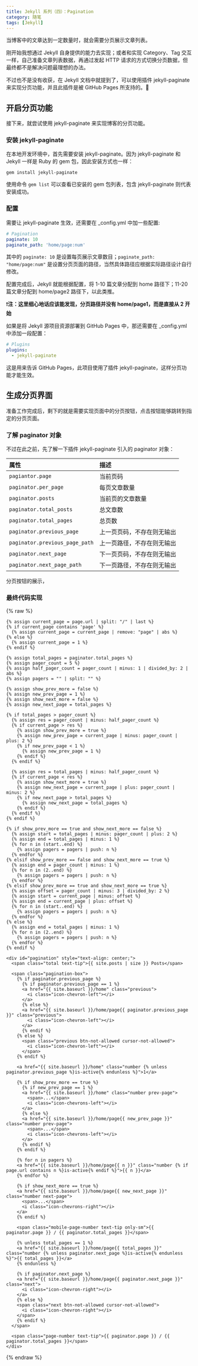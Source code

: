 ```yaml
---
title: Jekyll 系列（四）：Pagination
category: 随笔
tags: [Jekyll]
---
```


当博客中的文章达到一定数量时，就会需要分页展示文章列表。

刚开始我想通过 Jekyll 自身提供的能力去实现；或者和实现 Category、Tag 交互一样，自己准备文章列表数据，再通过发起 HTTP 请求的方式切换分页数据，但最终都不是解决问题最理想的办法。

不过也不是没有收获，在 Jekyll 文档中就提到了，可以使用插件 jekyll-paginate 来实现分页功能，并且此插件是被 GitHub Pages 所支持的。🚀

## 开启分页功能

接下来，就尝试使用 jekyll-paginate 来实现博客的分页功能。

### 安装 jekyll-paginate

在本地开发环境中，首先需要安装 jekyll-paginate。因为 jekyll-paginate 和 Jekyll 一样是 Ruby 的 gem 包，因此安装方式也一样：

`gem install jekyll-paginate`

使用命令 `gem list` 可以查看已安装的 gem 包列表，包含 jekyll-paginate 则代表安装成功。

### 配置

需要让 jekyll-paginate 生效，还需要在 _config.yml 中加一些配置:

```yaml
# Pagination
paginate: 10
paginate_path: 'home/page:num'
```

其中的 `paginate: 10` 是设置每页展示文章数目；`paginate_path: "home/page:num"` 是设置分页页面的路径，当然具体路径应根据实际路径设计自行修改。

配置完成后，Jekyll 就能根据配置，将 1-10 篇文章分配到 home 路径下；11-20 篇文章分配到 home/page2 路径下，以此类推。

❗**注：这里细心地话应该能发现，分页路径并没有 home/page1，而是直接从 2 开始**

如果是将 Jekyll 源项目资源部署到 GitHub Pages 中，那还需要在 _config.yml 中添加一段配置：

```yaml
# Plugins
plugins:
  - jekyll-paginate
```

这是用来告诉 GitHub Pages，此项目使用了插件 jekyll-paginate，这样分页功能才能生效。

## 生成分页界面

准备工作完成后，剩下的就是需要实现页面中的分页按钮，点击按钮能够跳转到指定的分页页面。

### 了解 paginator 对象

不过在此之前，先了解一下插件 jekyll-paginate 引入的 paginator 对象：

| 属性                           | 描述                       |
| :----------------------------- | :------------------------- |
| `pagiantor.page`               | 当前页码                   |
| `paginator.per_page`           | 每页文章数量               |
| `paginator.posts`              | 当前页的文章数量           |
| `paginator.total_posts`        | 总文章数                   |
| `paginator.total_pages`        | 总页数                     |
| `paginator.previous_page`      | 上一页页码，不存在则无输出 |
| `paginator.previous_page_path` | 上一页路径，不存在则无输出 |
| `paginator.next_page`          | 下一页页码，不存在则无输出 |
| `paginator.next_page_path`     | 下一页路径，不存在则无输出 |

分页按钮的展示，

### 最终代码实现


{% raw %}

```liquid
{% assign current_page = page.url | split: "/" | last %}
{% if current_page contains 'page' %}
  {% assign current_page = current_page | remove: "page" | abs %}
{% else %}
  {% assign current_page = 1 %}
{% endif %}

{% assign total_pages = paginator.total_pages %}
{% assign pager_count = 5 %}
{% assign half_pager_count = pager_count | minus: 1 | divided_by: 2 | abs %}
{% assign pagers = "" | split: "" %}

{% assign show_prev_more = false %}
{% assign new_prev_page = 1 %}
{% assign show_next_more = false %}
{% assign new_next_page = total_pages %}

{% if total_pages > pager_count %}
  {% assign res = pager_count | minus: half_pager_count %}
  {% if current_page > res %}
    {% assign show_prev_more = true %}
    {% assign new_prev_page = current_page | minus: pager_count | plus: 2 %}
    {% if new_prev_page < 1 %}
      {% assign new_prev_page = 1 %}
    {% endif %}
  {% endif %}

  {% assign res = total_pages | minus: half_pager_count %}
  {% if current_page < res %}
    {% assign show_next_more = true %}
    {% assign new_next_page = current_page | plus: pager_count | minus: 2 %}
    {% if new_next_page > total_pages %}
      {% assign new_next_page = total_pages %}
    {% endif %}
  {% endif %}
{% endif %}

{% if show_prev_more == true and show_next_more == false %}
  {% assign start = total_pages | minus: pager_count | plus: 2 %}
  {% assign end = total_pages | minus: 1 %}
  {% for n in (start..end) %}
    {% assign pagers = pagers | push: n %}
  {% endfor %}
{% elsif show_prev_more == false and show_next_more == true %}
  {% assign end = pager_count | minus: 1 %}
  {% for n in (2..end) %}
    {% assign pagers = pagers | push: n %}
  {% endfor %}
{% elsif show_prev_more == true and show_next_more == true %}
  {% assign offset = pager_count | minus: 3 | divided_by: 2 %}
  {% assign start = current_page | minus: offset %}
  {% assign end = current_page | plus: offset %}
  {% for n in (start..end) %}
    {% assign pagers = pagers | push: n %}
  {% endfor %}
{% else %}
  {% assign end = total_pages | minus: 1 %}
  {% for n in (2..end) %}
    {% assign pagers = pagers | push: n %}
  {% endfor %}
{% endif %}

<div id="pagination" style="text-align: center;">
  <span class="total text-tip">{{ site.posts | size }} Posts</span>

  <span class="pagination-box">
    {% if paginator.previous_page %}
      {% if paginator.previous_page == 1 %}
      <a href="{{ site.baseurl }}/home" class="previous">
        <i class="icon-chevron-left"></i>
      </a>
      {% else %}
      <a href="{{ site.baseurl }}/home/page{{ paginator.previous_page }}" class="previous">
        <i class="icon-chevron-left"></i>
      </a>
      {% endif %}
    {% else %}
      <span class="previous btn-not-allowed cursor-not-allowed">
        <i class="icon-chevron-left"></i>
      </span>
    {% endif %}

    <a href="{{ site.baseurl }}/home" class="number {% unless paginator.previous_page %}is-active{% endunless %}">1</a>

    {% if show_prev_more == true %}
      {% if new_prev_page == 1 %}
      <a href="{{ site.baseurl }}/home" class="number prev-page">
        <span>...</span>
        <i class="icon-chevrons-left"></i>
      </a>
      {% else %}
      <a href="{{ site.baseurl }}/home/page{{ new_prev_page }}" class="number prev-page">
        <span>...</span>
        <i class="icon-chevrons-left"></i>
      </a>
      {% endif %}
    {% endif %}

    {% for n in pagers %}
    <a href="{{ site.baseurl }}/home/page{{ n }}" class="number {% if page.url contains n %}is-active{% endif %}">{{ n }}</a>
    {% endfor %}

    {% if show_next_more == true %}
    <a href="{{ site.baseurl }}/home/page{{ new_next_page }}" class="number next-page">
      <span>...</span>
      <i class="icon-chevrons-right"></i>
    </a>
    {% endif %}

    <span class="mobile-page-number text-tip only-sm">{{ paginator.page }} / {{ paginator.total_pages }}</span>

    {% unless total_pages == 1 %}
    <a href="{{ site.baseurl }}/home/page{{ total_pages }}" class="number {% unless paginator.next_page %}is-active{% endunless %}">{{ total_pages }}</a>
    {% endunless %}

    {% if paginator.next_page %}
    <a href="{{ site.baseurl }}/home/page{{ paginator.next_page }}" class="next">
      <i class="icon-chevron-right"></i>
    </a>
    {% else %}
    <span class="next btn-not-allowed cursor-not-allowed">
      <i class="icon-chevron-right"></i>
    </span>
    {% endif %}
  </span>

  <span class="page-number text-tip">{{ paginator.page }} / {{ paginator.total_pages }}</span>
</div>
```

{% endraw %}
